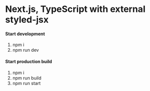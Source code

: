 # Next.js, TypeScript with external styled-jsx

#### Start development

1.  npm i
2.  npm run dev

#### Start production build

1.  npm i
2.  npm run build
3.  npm run start
